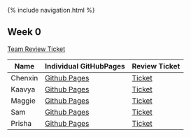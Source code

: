 {% include navigation.html %}

## Week 0
[Team Review Ticket](https://github.com/dsblack0/stickers_for_charity/issues/3)

| Name | Individual GitHubPages | Review Ticket |
| ---  | ---                    | ---           |
| Chenxin | [Github Pages](https://chenxin-chex.github.io/Chenxin-Individual-Tri-3/) | [Ticket](https://github.com/dsblack0/stickers_for_charity/issues/7) |
| Kaavya | [Github Pages](https://kaavyau.github.io/Kaavya_Individual_Tri3/) | [Ticket](https://github.com/dsblack0/stickers_for_charity/issues/9) |
| Maggie |[Github Pages](https://maggie3000.github.io/CSAindividualrepoTRI3) | [Ticket](https://github.com/dsblack0/stickers_for_charity/issues/10) |
| Sam | [Github Pages](https://dsblack0.github.io/sam-tri3/) | [Ticket](https://github.com/dsblack0/stickers_for_charity/issues/8) |
| Prisha | [Github Pages](https://prishamaiti.github.io/DataStructures) | [Ticket](https://github.com/PrishaMaiti/DataStructures/issues/1) |
